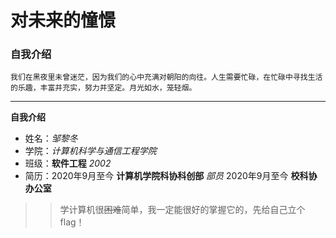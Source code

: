 # 对未来的憧憬
### 自我介绍
    我们在黑夜里未曾迷茫，因为我们的心中充满对朝阳的向往。人生需要忙碌，在忙碌中寻找生活的乐趣，丰富并充实，努力并坚定。月光如水，笼轻烟。
-----
**自我介绍**
+ 姓名：*邹黎冬*
+ 学院：*计算机科学与通信工程学院*
+ 班级：**软件工程** *2002*
+ 简历：2020年9月至今 **计算机学院科协科创部** *部员*
              2020年9月至今 **校科协办公室** 
>>学计算机很~~困难~~简单，我一定能很好的掌握它的，先给自己立个flag！


